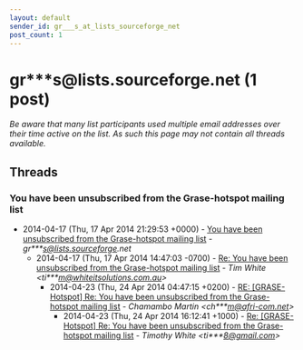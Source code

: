 ```yaml
---
layout: default
sender_id: gr___s_at_lists_sourceforge_net
post_count: 1
---
```


# gr***s<span>@</span>lists.sourceforge.net (1 post)

_Be aware that many list participants used multiple email addresses over their time active on the list. As such this page may not contain all threads available._

## Threads

### You have been unsubscribed from the Grase-hotspot mailing list
+ 2014-04-17 (Thu, 17 Apr 2014 21:29:53 +0000) - [You have been unsubscribed from the Grase-hotspot mailing list](/archive/2014/04/ac3e2a3b8985a5a582d31a64198c4728b06ce064a42163f953b77fcfa0653b3c) - _gr***s@lists.sourceforge.net_
  + 2014-04-17 (Thu, 17 Apr 2014 14:47:03 -0700) - [Re: You have been unsubscribed from the Grase-hotspot mailing list](/archive/2014/04/5cdfe29c57213e6341cf339c3e338282c4f3f51aa532b5c8863aa48d0adcb990) - _Tim White \<ti***m@whiteitsolutions.com.au\>_
    + 2014-04-23 (Thu, 24 Apr 2014 04:47:15 +0200) - [RE: [GRASE-Hotspot] Re: You have been unsubscribed from the Grase-hotspot mailing list](/archive/2014/04/8dcc12ee14a609d42d6f326be6961fac0a52f257e7cfc3b203f97ff7b7d089a0) - _Chamambo Martin \<ch***m@afri-com.net\>_
      + 2014-04-23 (Thu, 24 Apr 2014 16:12:41 +1000) - [Re: [GRASE-Hotspot] Re: You have been unsubscribed from the Grase-hotspot mailing list](/archive/2014/04/1e33b0b7c83b97973688b0cc575dd662f4871ac13cd64579fcd190fe776dfdd8) - _Timothy White \<ti***8@gmail.com\>_


